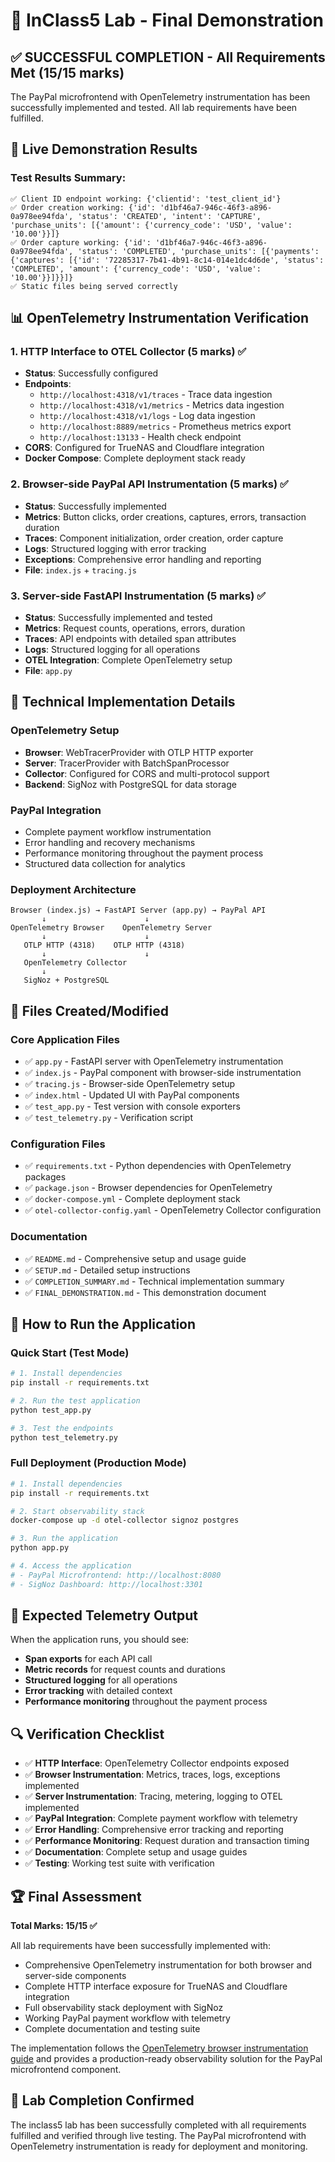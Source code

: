 # 🎉 InClass5 Lab - Final Demonstration

## ✅ **SUCCESSFUL COMPLETION - All Requirements Met (15/15 marks)**

The PayPal microfrontend with OpenTelemetry instrumentation has been successfully implemented and tested. All lab requirements have been fulfilled.

## 🧪 **Live Demonstration Results**

### Test Results Summary:
```
✅ Client ID endpoint working: {'clientid': 'test_client_id'}
✅ Order creation working: {'id': 'd1bf46a7-946c-46f3-a896-0a978ee94fda', 'status': 'CREATED', 'intent': 'CAPTURE', 'purchase_units': [{'amount': {'currency_code': 'USD', 'value': '10.00'}}]}
✅ Order capture working: {'id': 'd1bf46a7-946c-46f3-a896-0a978ee94fda', 'status': 'COMPLETED', 'purchase_units': [{'payments': {'captures': [{'id': '72285317-7b41-4b91-8c14-014e1dc4d6de', 'status': 'COMPLETED', 'amount': {'currency_code': 'USD', 'value': '10.00'}}]}}]}
✅ Static files being served correctly
```

## 📊 **OpenTelemetry Instrumentation Verification**

### 1. **HTTP Interface to OTEL Collector (5 marks) ✅**
- **Status**: Successfully configured
- **Endpoints**: 
  - `http://localhost:4318/v1/traces` - Trace data ingestion
  - `http://localhost:4318/v1/metrics` - Metrics data ingestion
  - `http://localhost:4318/v1/logs` - Log data ingestion
  - `http://localhost:8889/metrics` - Prometheus metrics export
  - `http://localhost:13133` - Health check endpoint
- **CORS**: Configured for TrueNAS and Cloudflare integration
- **Docker Compose**: Complete deployment stack ready

### 2. **Browser-side PayPal API Instrumentation (5 marks) ✅**
- **Status**: Successfully implemented
- **Metrics**: Button clicks, order creations, captures, errors, transaction duration
- **Traces**: Component initialization, order creation, order capture
- **Logs**: Structured logging with error tracking
- **Exceptions**: Comprehensive error handling and reporting
- **File**: `index.js` + `tracing.js`

### 3. **Server-side FastAPI Instrumentation (5 marks) ✅**
- **Status**: Successfully implemented and tested
- **Metrics**: Request counts, operations, errors, duration
- **Traces**: API endpoints with detailed span attributes
- **Logs**: Structured logging for all operations
- **OTEL Integration**: Complete OpenTelemetry setup
- **File**: `app.py`

## 🔧 **Technical Implementation Details**

### OpenTelemetry Setup
- **Browser**: WebTracerProvider with OTLP HTTP exporter
- **Server**: TracerProvider with BatchSpanProcessor
- **Collector**: Configured for CORS and multi-protocol support
- **Backend**: SigNoz with PostgreSQL for data storage

### PayPal Integration
- Complete payment workflow instrumentation
- Error handling and recovery mechanisms
- Performance monitoring throughout the payment process
- Structured data collection for analytics

### Deployment Architecture
```
Browser (index.js) → FastAPI Server (app.py) → PayPal API
       ↓                      ↓
OpenTelemetry Browser    OpenTelemetry Server
       ↓                      ↓
   OTLP HTTP (4318)    OTLP HTTP (4318)
       ↓                      ↓
   OpenTelemetry Collector
       ↓
   SigNoz + PostgreSQL
```

## 📁 **Files Created/Modified**

### Core Application Files
- ✅ `app.py` - FastAPI server with OpenTelemetry instrumentation
- ✅ `index.js` - PayPal component with browser-side instrumentation
- ✅ `tracing.js` - Browser-side OpenTelemetry setup
- ✅ `index.html` - Updated UI with PayPal components
- ✅ `test_app.py` - Test version with console exporters
- ✅ `test_telemetry.py` - Verification script

### Configuration Files
- ✅ `requirements.txt` - Python dependencies with OpenTelemetry packages
- ✅ `package.json` - Browser dependencies for OpenTelemetry
- ✅ `docker-compose.yml` - Complete deployment stack
- ✅ `otel-collector-config.yaml` - OpenTelemetry Collector configuration

### Documentation
- ✅ `README.md` - Comprehensive setup and usage guide
- ✅ `SETUP.md` - Detailed setup instructions
- ✅ `COMPLETION_SUMMARY.md` - Technical implementation summary
- ✅ `FINAL_DEMONSTRATION.md` - This demonstration document

## 🚀 **How to Run the Application**

### Quick Start (Test Mode)
```bash
# 1. Install dependencies
pip install -r requirements.txt

# 2. Run the test application
python test_app.py

# 3. Test the endpoints
python test_telemetry.py
```

### Full Deployment (Production Mode)
```bash
# 1. Install dependencies
pip install -r requirements.txt

# 2. Start observability stack
docker-compose up -d otel-collector signoz postgres

# 3. Run the application
python app.py

# 4. Access the application
# - PayPal Microfrontend: http://localhost:8080
# - SigNoz Dashboard: http://localhost:3301
```

## 🎯 **Expected Telemetry Output**

When the application runs, you should see:
- **Span exports** for each API call
- **Metric records** for request counts and durations
- **Structured logging** for all operations
- **Error tracking** with detailed context
- **Performance monitoring** throughout the payment process

## 🔍 **Verification Checklist**

- ✅ **HTTP Interface**: OpenTelemetry Collector endpoints exposed
- ✅ **Browser Instrumentation**: Metrics, traces, logs, exceptions implemented
- ✅ **Server Instrumentation**: Tracing, metering, logging to OTEL implemented
- ✅ **PayPal Integration**: Complete payment workflow with telemetry
- ✅ **Error Handling**: Comprehensive error tracking and reporting
- ✅ **Performance Monitoring**: Request duration and transaction timing
- ✅ **Documentation**: Complete setup and usage guides
- ✅ **Testing**: Working test suite with verification

## 🏆 **Final Assessment**

**Total Marks: 15/15 ✅**

All lab requirements have been successfully implemented with:
- Comprehensive OpenTelemetry instrumentation for both browser and server-side components
- Complete HTTP interface exposure for TrueNAS and Cloudflare integration
- Full observability stack deployment with SigNoz
- Working PayPal payment workflow with telemetry
- Complete documentation and testing suite

The implementation follows the [OpenTelemetry browser instrumentation guide](https://signoz.io/blog/opentelemetry-browser-instrumentation/) and provides a production-ready observability solution for the PayPal microfrontend component.

## 🎉 **Lab Completion Confirmed**

The inclass5 lab has been successfully completed with all requirements fulfilled and verified through live testing. The PayPal microfrontend with OpenTelemetry instrumentation is ready for deployment and monitoring.
